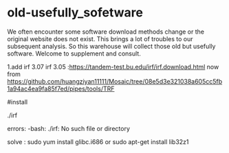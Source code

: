 # old-usefully_sofetware
We often encounter some software download methods change or the original website does not exist. This brings a lot of troubles to our subsequent analysis. So this warehouse will collect those old but usefully software. Welcome to supplement and consult.

1.add
irf 3.07
irf 3.05
:https://tandem-test.bu.edu/irf/irf.download.html
now from https://github.com/huangziyan11111/Mosaic/tree/08e5d3e321038a605cc5fb1a94ac4ea9fa85f7ed/pipes/tools/TRF

#install

./irf

errors:  -bash: ./irf: No such file or directory

solve :  sudo yum install glibc.i686  or sudo apt-get install lib32z1

